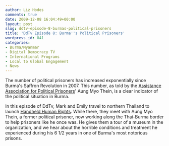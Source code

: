```yaml
---
author: Liz Hodes
comments: true
date: 2009-12-08 16:04:49+00:00
layout: post
slug: ddtv-episode-8-burmas-political-prisoners
title: 'DdTv Episode 8: Burma''s Political Prisoners'
wordpress_id: 841
categories:
- Burma/Myanmar
- Digital Democracy TV
- International Programs
- Local to Global Engagement
- News
---
```




The number of political prisoners has increased exponentially since Burma's Saffron Revolution in 2007. This number, as told by the [Assistance Association for Political Prisoners](http://www.aappb.org/)' Aung Myo Thein, is a clear indicator of the political situation in Burma.

In this episode of DdTv, Mark and Emily travel to northern Thailand to launch [Handheld Human Rights](../programming/#hhr). While there, they meet with Aung Myo Thein, a former political prisoner, now working along the Thai-Burma border to help prisoners like he once was. He gives them a tour of a museum in the organization, and we hear about the horrible conditions and treatment he experienced during his 6 1/2 years in one of Burma's most notorious prisons.
